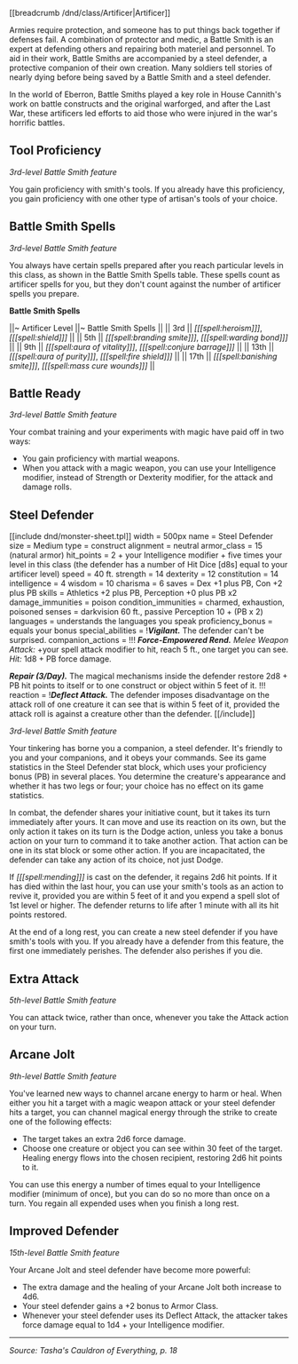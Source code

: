 [[breadcrumb /dnd/class/Artificer|Artificer]]

Armies require protection, and someone has to put things back together if defenses fail. A combination of protector and medic, a Battle Smith is an expert at defending others and repairing both materiel and personnel. To aid in their work, Battle Smiths are accompanied by a steel defender, a protective companion of their own creation. Many soldiers tell stories of nearly dying before being saved by a Battle Smith and a steel defender.

In the world of Eberron, Battle Smiths played a key role in House Cannith's work on battle constructs and the original warforged, and after the Last War, these artificers led efforts to aid those who were injured in the war's horrific battles.

## Tool Proficiency

_3rd-level Battle Smith feature_

You gain proficiency with smith's tools. If you already have this proficiency, you gain proficiency with one other type of artisan's tools of your choice.

## Battle Smith Spells

_3rd-level Battle Smith feature_

You always have certain spells prepared after you reach particular levels in this class, as shown in the Battle Smith Spells table. These spells count as artificer spells for you, but they don't count against the number of artificer spells you prepare.

**Battle Smith Spells**

||~ Artificer Level ||~ Battle Smith Spells ||
|| 3rd || _[[[spell:heroism]]]_, _[[[spell:shield]]]_ ||
|| 5th || _[[[spell:branding smite]]]_, _[[[spell:warding bond]]]_ ||
|| 9th || _[[[spell:aura of vitality]]]_, _[[[spell:conjure barrage]]]_ ||
|| 13th || _[[[spell:aura of purity]]]_, _[[[spell:fire shield]]]_ ||
|| 17th || _[[[spell:banishing smite]]]_, _[[[spell:mass cure wounds]]]_ ||

## Battle Ready

_3rd-level Battle Smith feature_

Your combat training and your experiments with magic have paid off in two ways:

* You gain proficiency with martial weapons.
* When you attack with a magic weapon, you can use your Intelligence modifier, instead of Strength or Dexterity modifier, for the attack and damage rolls.

## Steel Defender

<div class="monster-float" markdown="1">

[[include dnd/monster-sheet.tpl]]
width = 500px
name = Steel Defender
size = Medium
type = construct
alignment = neutral
armor_class = 15 (natural armor)
hit_points = 2 + your Intelligence modifier + five times your level in this class (the defender has a number of Hit Dice [d8s] equal to your artificer level)
speed = 40 ft.
strength = 14
dexterity = 12
constitution = 14
intelligence = 4
wisdom = 10
charisma = 6
saves = Dex +1 plus PB, Con +2 plus PB
skills = Athletics +2 plus PB, Perception +0 plus PB x2
damage_immunities = poison
condition_immunities = charmed, exhaustion, poisoned
senses = darkvision 60 ft., passive Perception 10 + (PB x 2)
languages = understands the languages you speak
proficiency_bonus = equals your bonus
special_abilities = !***Vigilant.*** The defender can't be surprised.
companion_actions = !!!
***Force-Empowered Rend.*** _Melee Weapon Attack:_ +your spell attack modifier to hit, reach 5 ft., one target you can see. _Hit:_ 1d8 + PB force damage.

***Repair (3/Day).*** The magical mechanisms inside the defender restore 2d8 + PB hit points to itself or to one construct or object within 5 feet of it.
!!!
reaction = !***Deflect Attack.*** The defender imposes disadvantage on the attack roll of one creature it can see that is within 5 feet of it, provided the attack roll is against a creature other than the defender.
[[/include]]

</div>

_3rd-level Battle Smith feature_

Your tinkering has borne you a companion, a steel defender. It's friendly to you and your companions, and it obeys your commands. See its game statistics in the Steel Defender stat block, which uses your proficiency bonus (PB) in several places. You determine the creature's appearance and whether it has two legs or four; your choice has no effect on its game statistics.

In combat, the defender shares your initiative count, but it takes its turn immediately after yours. It can move and use its reaction on its own, but the only action it takes on its turn is the Dodge action, unless you take a bonus action on your turn to command it to take another action. That action can be one in its stat block or some other action. If you are incapacitated, the defender can take any action of its choice, not just Dodge.

If _[[[spell:mending]]]_ is cast on the defender, it regains 2d6 hit points. If it has died within the last hour, you can use your smith's tools as an action to revive it, provided you are within 5 feet of it and you expend a spell slot of 1st level or higher. The defender returns to life after 1 minute with all its hit points restored.

At the end of a long rest, you can create a new steel defender if you have smith's tools with you. If you already have a defender from this feature, the first one immediately perishes. The defender also perishes if you die.

## Extra Attack

_5th-level Battle Smith feature_

You can attack twice, rather than once, whenever you take the Attack action on your turn.

## Arcane Jolt

_9th-level Battle Smith feature_

You've learned new ways to channel arcane energy to harm or heal. When either you hit a target with a magic weapon attack or your steel defender hits a target, you can channel magical energy through the strike to create one of the following effects:

* The target takes an extra 2d6 force damage.
* Choose one creature or object you can see within 30 feet of the target. Healing energy flows into the chosen recipient, restoring 2d6 hit points to it.

You can use this energy a number of times equal to your Intelligence modifier (minimum of once), but you can do so no more than once on a turn. You regain all expended uses when you finish a long rest.

## Improved Defender

_15th-level Battle Smith feature_

Your Arcane Jolt and steel defender have become more powerful:

* The extra damage and the healing of your Arcane Jolt both increase to 4d6.
* Your steel defender gains a +2 bonus to Armor Class.
* Whenever your steel defender uses its Deflect Attack, the attacker takes force damage equal to 1d4 + your Intelligence modifier.

----

*Source: Tasha's Cauldron of Everything, p. 18*
